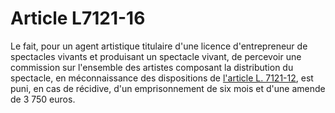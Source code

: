 # Article L7121-16

Le fait, pour un agent artistique titulaire d'une licence d'entrepreneur de spectacles vivants et produisant un spectacle vivant, de percevoir une commission sur l'ensemble des artistes composant la distribution du spectacle, en méconnaissance des dispositions de [l'article L. 7121-12][1], est puni, en cas de récidive, d'un emprisonnement de six mois et d'une amende de 3 750 euros.

 [1]: /affichCodeArticle.do?cidTexte=LEGITEXT000006072050&idArticle=LEGIARTI000006904539&dateTexte=&categorieLien=cid